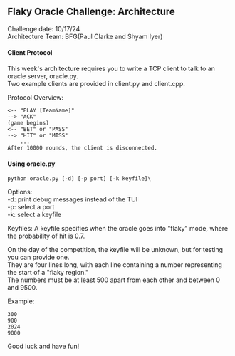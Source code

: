 ## Flaky Oracle Challenge: Architecture

Challenge date: 10/17/24\
Architecture Team: BFG(Paul Clarke and Shyam Iyer)

#### Client Protocol
This week's architecture requires you to write a TCP client to talk to an oracle server, oracle.py. \
Two example clients are provided in client.py and client.cpp. 

Protocol Overview:

	<--	"PLAY [TeamName]"
	--> "ACK"
	(game begins)
	<-- "BET" or "PASS"
	--> "HIT" or "MISS"
		...
	After 10000 rounds, the client is disconnected.

#### Using oracle.py
    python oracle.py [-d] [-p port] [-k keyfile]\
Options:\
	-d: print debug messages instead of the TUI\
	-p: select a port\
	-k: select a keyfile

Keyfiles:
	A keyfile specifies when the oracle goes into "flaky" mode, where the probability of hit
    is 0.7. 

On the day of the
competition, the keyfile will be unknown, but for testing you can provide one.\
They are four lines long, with each line containing a number representing
the start of a "flaky region." \
The numbers must be at least 500 apart from each
other and between 0 and 9500.

Example:

	300
	900
	2024
	9000

Good luck and have fun!
